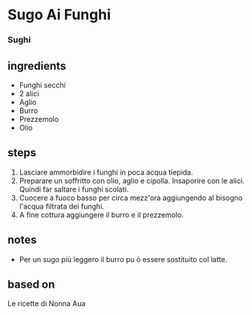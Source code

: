 



# Sugo Ai Funghi
  
### Sughi
## ingredients
  
* Funghi secchi  
* 2 alici  
* Aglio  
* Burro  
* Prezzemolo  
* Olio
## steps
  
1. Lasciare ammorbidire i funghi in poca acqua tiepida.  
1. Preparare un soffritto con olio, aglio e cipolla. Insaporire con le alici. Quindi far saltare i funghi scolati.  
1. Cuocere a fuoco basso per circa mezz'ora aggiungendo al bisogno l'acqua filtrata dei funghi.  
1. A fine cottura aggiungere il burro e il prezzemolo.
## notes
  
* Per un sugo più leggero il burro pu ò essere sostituito col latte.
## based on
  
Le ricette di Nonna Aua